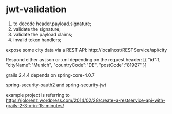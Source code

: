 # jwt-validation

1. to decode header.payload.signature;
2. validate the signature;
3. validate the payload claims;
4. invalid token handlers;

expose some city data via a REST API:
http://localhost/RESTService/api/city

Respond either as json or xml depending on the request header:
[{
"id":1,
"cityName":"Munich",
"countryCode":"DE",
"postCode":"81927"
}]


grails 2.4.4 depends on spring-core-4.0.7

spring-security-oauth2 and spring-security-jwt

example project is referring to
https://jolorenz.wordpress.com/2014/02/28/create-a-restservice-api-with-grails-2-3-x-in-15-minutes/

